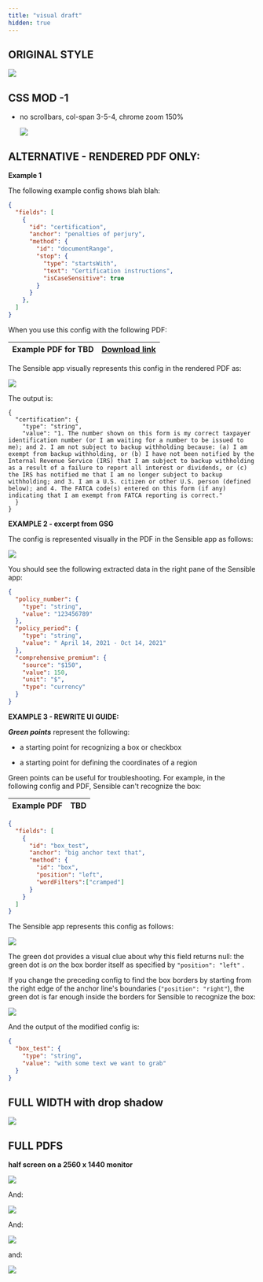 ```yaml
---
title: "visual draft"
hidden: true
---
```


ORIGINAL STYLE
---


![](https://raw.githubusercontent.com/sensible-hq/sensible-docs/main/readme-sync/assets/v0/images/documentrange_sworn.png)

CSS MOD -1 
----

- no scrollbars, col-span 3-5-4, chrome zoom 150%

  ![](https://raw.githubusercontent.com/sensible-hq/sensible-docs/main/readme-sync/assets/v0/images/style/150.png)

ALTERNATIVE - RENDERED PDF ONLY:
----

**Example 1** 

The following example config shows blah blah:

```json
{
  "fields": [
    {
      "id": "certification",
      "anchor": "penalties of perjury",
      "method": {
        "id": "documentRange",
        "stop": {
          "type": "startsWith",
          "text": "Certification instructions",
          "isCaseSensitive": true
        }
      }
    },
  ]
}
```

When you use this config with the following PDF:

| Example PDF for TBD | [Download link](https://raw.githubusercontent.com/sensible-hq/sensible-docs/main/readme-sync/assets/v0/pdfs/TBD_example.pdf) |
| ------------------- | ------------------------------------------------------------ |
The Sensible app visually represents this config in the rendered PDF as:

![](https://raw.githubusercontent.com/sensible-hq/sensible-docs/main/readme-sync/assets/v0/images/style/pdf_only_1.png)

The output is:

```
{
  "certification": {
    "type": "string",
    "value": "1. The number shown on this form is my correct taxpayer identification number (or I am waiting for a number to be issued to me); and 2. I am not subject to backup withholding because: (a) I am exempt from backup withholding, or (b) I have not been notified by the Internal Revenue Service (IRS) that I am subject to backup withholding as a result of a failure to report all interest or dividends, or (c) the IRS has notified me that I am no longer subject to backup withholding; and 3. I am a U.S. citizen or other U.S. person (defined below); and 4. The FATCA code(s) entered on this form (if any) indicating that I am exempt from FATCA reporting is correct."
  }
}
```



**EXAMPLE 2 - excerpt from GSG**

The config is represented visually in the PDF in the Sensible app as follows:

![](https://raw.githubusercontent.com/sensible-hq/sensible-docs/main/readme-sync/assets/v0/images/style/pdf_2.png)   

You should see the following extracted data in the right pane of the Sensible app:

```json
{
  "policy_number": {
    "type": "string",
    "value": "123456789"
  },
  "policy_period": {
    "type": "string",
    "value": " April 14, 2021 - Oct 14, 2021"
  },
  "comprehensive_premium": {
    "source": "$150",
    "value": 150,
    "unit": "$",
    "type": "currency"
  }
}
```



**EXAMPLE 3 - REWRITE UI GUIDE:**



***Green points*** represent the following:

-  a starting point for recognizing a box or checkbox

-  a starting point for defining the coordinates of a region

Green points can be useful for troubleshooting. For example, in the following config and PDF, Sensible can't recognize the box: 

| Example PDF | TBD  |
| ----------- | ---- |

```json
{
  "fields": [
    {
      "id": "box_test",
      "anchor": "big anchor text that",
      "method": {
        "id": "box",
        "position": "left",
        "wordFilters":["cramped"]
      }
    }
  ]
}
```

The Sensible app represents this config as follows:

![](https://raw.githubusercontent.com/sensible-hq/sensible-docs/main/readme-sync/assets/v0/images/style/pdf_3.png)

The green dot provides a visual clue about why this field returns null: the green dot is *on* the box border itself as specified by `"position": "left"` .



If you change the preceding config to find the box borders by starting from the right edge of the anchor line's boundaries (`"position": "right"`), the green dot is far enough inside the borders for Sensible to recognize the box:

![](https://raw.githubusercontent.com/sensible-hq/sensible-docs/main/readme-sync/assets/v0/images/style/pdf_4.png)

And the output of the modified config is:

```json
{
  "box_test": {
    "type": "string",
    "value": "with some text we want to grab"
  }
}
```

FULL WIDTH with drop shadow
---
![](https://raw.githubusercontent.com/sensible-hq/sensible-docs/main/readme-sync/assets/v0/images/style/full_width_1.png)





FULL PDFS
----

**half screen on a 2560 x 1440 monitor**

![](https://raw.githubusercontent.com/sensible-hq/sensible-docs/main/readme-sync/assets/v0/images/style/full_pdf_1.png)

And:

![](https://raw.githubusercontent.com/sensible-hq/sensible-docs/main/readme-sync/assets/v0/images/style/full_pdf_2.png)

And:

![](https://raw.githubusercontent.com/sensible-hq/sensible-docs/main/readme-sync/assets/v0/images/style/full_pdf_3.png)

and:

![](https://raw.githubusercontent.com/sensible-hq/sensible-docs/main/readme-sync/assets/v0/images/style/full_pdf_4.png)



